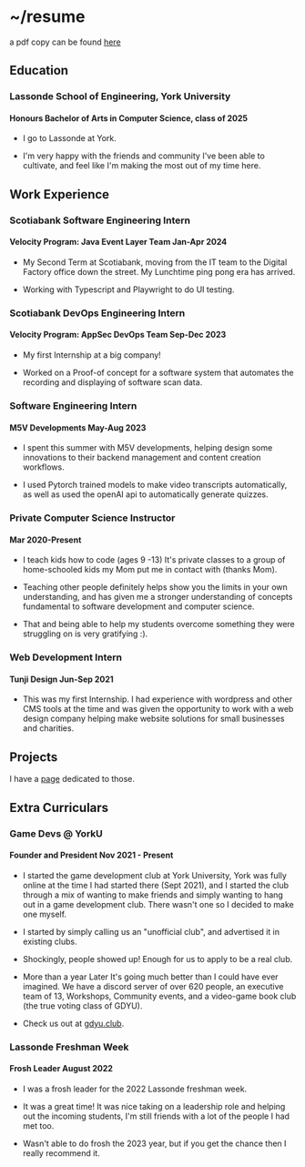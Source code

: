 # ~/resume
a pdf copy can be found [here](https://drive.google.com/file/d/1nVaJ1Z8sA5iE_YDEoOEp4j_lXOrLW6Tp/view?usp=sharing)

## Education
### Lassonde School of Engineering, York University
#### Honours Bachelor of Arts in Computer Science, class of 2025
- I go to Lassonde at York.

- I'm very happy with the friends and community I've been able to cultivate, and feel like I'm making the most out of my time here.


## Work Experience
### Scotiabank Software Engineering Intern
#### Velocity Program: Java Event Layer Team Jan-Apr 2024
- My Second Term at Scotiabank, moving from the IT team to the Digital Factory office down the street. My Lunchtime ping pong era has arrived.

- Working with Typescript and Playwright to do UI testing.


### Scotiabank DevOps Engineering Intern
#### Velocity Program: AppSec DevOps Team Sep-Dec 2023
- My first Internship at a big company!

- Worked on a Proof-of concept for a software system that automates the recording and displaying of software scan data.
### Software Engineering Intern

#### M5V Developments May-Aug 2023
- I spent this summer with M5V developments, helping design some innovations to their backend management and content creation workflows.

- I used Pytorch trained models to make video transcripts automatically, as well as used the openAI api to  automatically generate quizzes.

### Private Computer Science Instructor
#### Mar 2020-Present
-   I teach kids how to code (ages 9 -13)
    It's private classes to a group of home-schooled kids my Mom put me in contact with (thanks Mom).

- Teaching other people definitely helps show you the limits in your own understanding,  and has given me a stronger understanding of concepts fundamental to software development and computer science.

- That and being able to help my students overcome something they were struggling on is very gratifying :).

### Web Development Intern
#### Tunji Design Jun-Sep 2021
-   This was my first Internship. I had experience with wordpress and other CMS tools at the time and was given the opportunity to work with a web design company helping make website solutions for small businesses and charities.

## Projects
I have a [page](/projects) dedicated to those.

## Extra Curriculars
### Game Devs @ YorkU
#### Founder and President Nov 2021 - Present
- I started the game development club at York University, York was fully online at the time I had started there (Sept 2021), and I started the club through a mix of wanting to make friends and simply wanting to hang out in a game development club. There wasn't one so I decided to make one myself.

- I started by simply calling us an "unofficial club", and advertised it in existing clubs.

- Shockingly, people showed up! Enough for us to apply to be a real club.

- More than a year Later It's going much better than I could have ever imagined.
  We have a discord server of over 620 people, an executive team of 13, Workshops, Community events, and a video-game book club (the true voting class of GDYU).

- Check us out at [gdyu.club](https://www.gdyu.club/).

### Lassonde Freshman Week
#### Frosh Leader August 2022
- I was a frosh leader for the 2022 Lassonde freshman week.

-   It was a great time! It was nice taking on a leadership role and helping out the incoming students, I'm still friends with a lot of the people I had met too.

-   Wasn't able to do frosh the 2023 year, but if you get the chance then I really recommend it.
